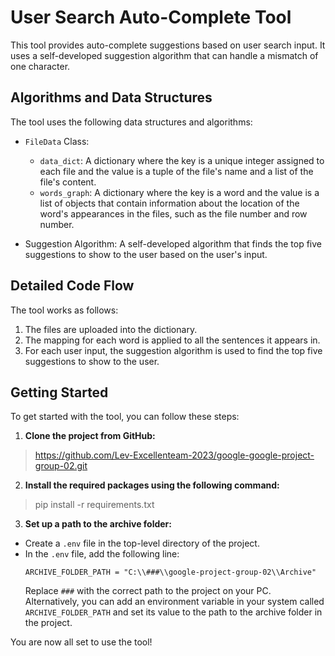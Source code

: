 # User Search Auto-Complete Tool

This tool provides auto-complete suggestions based on user search input. It uses a self-developed suggestion algorithm
that can handle a mismatch of one character.

## Algorithms and Data Structures

The tool uses the following data structures and algorithms:

- `FileData` Class:
    - `data_dict`: A dictionary where the key is a unique integer assigned to each file and the value is a tuple of the
      file's name and a list of the file's content.
    - `words_graph`: A dictionary where the key is a word and the value is a list of objects that contain information
      about the location of the word's appearances in the files, such as the file number and row number.

- Suggestion Algorithm: A self-developed algorithm that finds the top five suggestions to show to the user based on the
  user's input.

## Detailed Code Flow

The tool works as follows:

1. The files are uploaded into the dictionary.
2. The mapping for each word is applied to all the sentences it appears in.
3. For each user input, the suggestion algorithm is used to find the top five suggestions to show to the user.

## Getting Started

To get started with the tool, you can follow these steps:

1. **Clone the project from GitHub:**

> https://github.com/Lev-Excellenteam-2023/google-google-project-group-02.git

2. **Install the required packages using the following command:**

> pip install -r requirements.txt

3. **Set up a path to the archive folder:**

- Create a `.env` file in the top-level directory of the project.
- In the `.env` file, add the following line:
  ```
  ARCHIVE_FOLDER_PATH = "C:\\###\\google-project-group-02\\Archive"
  ```
  Replace `###` with the correct path to the project on your PC.
  Alternatively, you can add an environment variable in your system called `ARCHIVE_FOLDER_PATH` and set its value to
  the path to the archive folder in the project.

You are now all set to use the tool!

